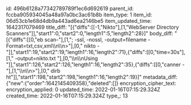 id: 496b6128a77342789789f1ec6d692619
parent_id: fccba905934045a48a97a0bc3ac61b8b
item_type: 1
item_id: 06d53cb1e68d4db9a443ad6ea2146be5
item_updated_time: 1642317079469
title_diff: "[{\"diffs\":[[-1,\"Nikto\"],[1,\"WebServer Directory Scanners\"]],\"start1\":0,\"start2\":0,\"length1\":5,\"length2\":28}]"
body_diff: "[{\"diffs\":[[0,\"eb scan-\"],[1,\"; -ssl, -nossl, -output=filename -Format=txt,csv,xml\\\n\\\n>\"],[0,\" nikto -\"]],\"start1\":19,\"start2\":19,\"length1\":16,\"length2\":71},{\"diffs\":[[0,\"time=30s\"],[1,\" -output=nikto.txt \"],[0,\"\\\n\\\nUsing \"]],\"start1\":126,\"start2\":126,\"length1\":16,\"length2\":35},{\"diffs\":[[0,\"canner -\"],[1,\"\\\n\\\n>\"],[0,\" dirb ht\"]],\"start1\":198,\"start2\":198,\"length1\":16,\"length2\":19}]"
metadata_diff: {"new":{"order":1642145409358},"deleted":[]}
encryption_cipher_text: 
encryption_applied: 0
updated_time: 2022-01-16T07:15:29.324Z
created_time: 2022-01-16T07:15:29.324Z
type_: 13
